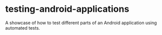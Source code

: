 # testing-android-applications
A showcase of how to test different parts of an Android application using automated tests.
